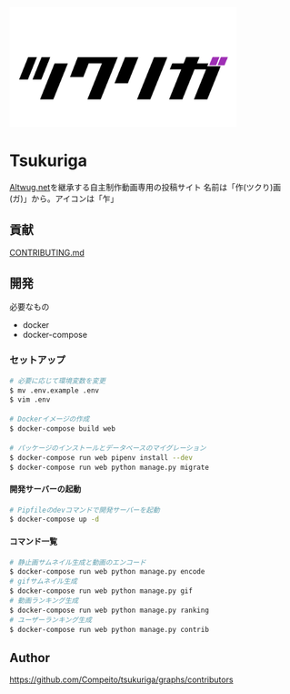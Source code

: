<img src="web/assets/images/ogp.png" width="400" height="auto"/>

# Tsukuriga
[Altwug.net](https://altwug.net)を継承する自主制作動画専用の投稿サイト
名前は「作\(ツクり\)画(ガ)」から。アイコンは「乍」

## 貢献
[CONTRIBUTING.md](.github/CONTRIBUTING.md)

## 開発
必要なもの
* docker
* docker-compose

### セットアップ

```bash
# 必要に応じて環境変数を変更
$ mv .env.example .env
$ vim .env

# Dockerイメージの作成
$ docker-compose build web

# パッケージのインストールとデータベースのマイグレーション
$ docker-compose run web pipenv install --dev
$ docker-compose run web python manage.py migrate
```

#### 開発サーバーの起動
```bash
# Pipfileのdevコマンドで開発サーバーを起動
$ docker-compose up -d
```

#### コマンド一覧
```bash
# 静止画サムネイル生成と動画のエンコード
$ docker-compose run web python manage.py encode
# gifサムネイル生成
$ docker-compose run web python manage.py gif
# 動画ランキング生成
$ docker-compose run web python manage.py ranking
# ユーザーランキング生成
$ docker-compose run web python manage.py contrib
```

## Author

https://github.com/Compeito/tsukuriga/graphs/contributors
